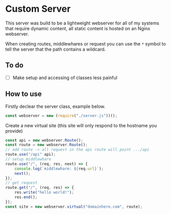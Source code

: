 # Custom Server
This server was build to be a lightweight webserver for all of my systems that require dynamic content, all static content is hosted on an Nginx webserver.

When creating routes, middlewhares or request you can use the `*` symbol to tell the server that the path contains a wildcard.

## To do
- [ ] Make setup and accessing of classes less painful

## How to use
Firstly declear the server class, example below.
```javascript
const webserver = new (require("./server.js"))();
```
Create a new virtual site (this site will only respond to the hostname you provide)
```javascript
const api = new webserver.Route();
const route = new webserver.Route();
// add route -> all request in the api route will point .../api
route.use("/api" api);
// setup middlewhare
route.use("/", (req, res, next) => {
    console.log(`middlewhare: ${req.url}`);
    next();
});
// get request
route.get("/", (req, res) => {
    res.write("hello world!");
    res.end();
});
const site = new webserver.virtual("domainhere.com", route);